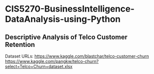 # CIS5270-BusinessIntelligence-DataAnalysis-using-Python
##   Descriptive Analysis of Telco Customer Retention
Dataset URLs:
https://www.kaggle.com/blastchar/telco-customer-churn
https://www.kaggle.com/pangkw/telco-churn?select=Telco+Churn+dataset.xlsx
